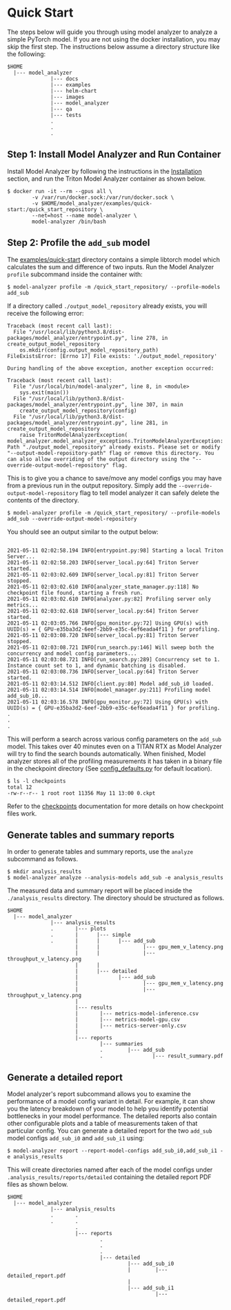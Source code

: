 <!--
Copyright (c) 2020, NVIDIA CORPORATION. All rights reserved.

Licensed under the Apache License, Version 2.0 (the "License");
you may not use this file except in compliance with the License.
You may obtain a copy of the License at

    http://www.apache.org/licenses/LICENSE-2.0

Unless required by applicable law or agreed to in writing, software
distributed under the License is distributed on an "AS IS" BASIS,
WITHOUT WARRANTIES OR CONDITIONS OF ANY KIND, either express or implied.
See the License for the specific language governing permissions and
limitations under the License.
-->

# Quick Start

The steps below will guide you through using model analyzer to analyze a simple
PyTorch model. If you are not using the docker installation, you may skip the
first step. The instructions below assume a directory structure like the
following:

```
$HOME
  |--- model_analyzer
              |--- docs
              |--- examples
              |--- helm-chart
              |--- images
              |--- model_analyzer
              |--- qa
              |--- tests
              .
              .
              .
```

## Step 1: Install Model Analyzer and Run Container

Install Model Analyzer by following the instructions in the
[Installation](./install.md#building-the-dockerfile) section, and run the Triton Model Analyzer
container as shown below. 

```
$ docker run -it --rm --gpus all \
        -v /var/run/docker.sock:/var/run/docker.sock \
        -v $HOME/model_analyzer/examples/quick-start:/quick_start_repository \
        --net=host --name model-analyzer \
        model-analyzer /bin/bash
```

## Step 2: Profile the `add_sub` model

The [examples/quick-start](../examples/quick-start) directory contains a simple
libtorch model which calculates the sum and difference of two inputs. Run the
Model Analyzer `profile` subcommand inside the container with:

```
$ model-analyzer profile -m /quick_start_repository/ --profile-models add_sub
```

If a directory called `./output_model_repository` already exists, you will
receive the following error:

```
Traceback (most recent call last):
  File "/usr/local/lib/python3.8/dist-packages/model_analyzer/entrypoint.py", line 278, in create_output_model_repository
    os.mkdir(config.output_model_repository_path)
FileExistsError: [Errno 17] File exists: './output_model_repository'

During handling of the above exception, another exception occurred:

Traceback (most recent call last):
  File "/usr/local/bin/model-analyzer", line 8, in <module>
    sys.exit(main())
  File "/usr/local/lib/python3.8/dist-packages/model_analyzer/entrypoint.py", line 307, in main
    create_output_model_repository(config)
  File "/usr/local/lib/python3.8/dist-packages/model_analyzer/entrypoint.py", line 281, in create_output_model_repository
    raise TritonModelAnalyzerException(
model_analyzer.model_analyzer_exceptions.TritonModelAnalyzerException: Path "./output_model_repository" already exists. Please set or modify "--output-model-repository-path" flag or remove this directory. You can also allow overriding of the output directory using the "--override-output-model-repository" flag.
```
This is to give you a chance to save/move any model configs you may have from a
previous run in the output repository. Simply add the
`--override-output-model-repository` flag to tell model analyzer it can safely
delete the contents of the directory.

```
$ model-analyzer profile -m /quick_start_repository/ --profile-models add_sub --override-output-model-repository
```
You should see an output similar to the output below:

```

2021-05-11 02:02:58.194 INFO[entrypoint.py:98] Starting a local Triton Server...
2021-05-11 02:02:58.203 INFO[server_local.py:64] Triton Server started.
2021-05-11 02:03:02.609 INFO[server_local.py:81] Triton Server stopped.
2021-05-11 02:03:02.610 INFO[analyzer_state_manager.py:118] No checkpoint file found, starting a fresh run.
2021-05-11 02:03:02.610 INFO[analyzer.py:82] Profiling server only metrics...
2021-05-11 02:03:02.618 INFO[server_local.py:64] Triton Server started.
2021-05-11 02:03:05.766 INFO[gpu_monitor.py:72] Using GPU(s) with UUID(s) = { GPU-e35ba3d2-6eef-2bb9-e35c-6ef6eada4f11 } for profiling.
2021-05-11 02:03:08.720 INFO[server_local.py:81] Triton Server stopped.
2021-05-11 02:03:08.721 INFO[run_search.py:146] Will sweep both the concurrency and model config parameters...
2021-05-11 02:03:08.721 INFO[run_search.py:289] Concurrency set to 1. Instance count set to 1, and dynamic batching is disabled.
2021-05-11 02:03:08.736 INFO[server_local.py:64] Triton Server started.
2021-05-11 02:03:14.512 INFO[client.py:80] Model add_sub_i0 loaded.
2021-05-11 02:03:14.514 INFO[model_manager.py:211] Profiling model add_sub_i0...
2021-05-11 02:03:16.578 INFO[gpu_monitor.py:72] Using GPU(s) with UUID(s) = { GPU-e35ba3d2-6eef-2bb9-e35c-6ef6eada4f11 } for profiling.
.
.
.
```

This will perform a search across various config parameters on the `add_sub`
model. This takes over 40 minutes even on a TITAN RTX as Model Analyzer will try
to find the search bounds automatically. When finished, Model analyzer stores
all of the profiling measurements it has taken in a binary file in the checkpoint directory (See [config_defaults.py](../model_analyzer/config/input/config_defaults.py) for default location).

```
$ ls -l checkpoints
total 12
-rw-r--r-- 1 root root 11356 May 11 13:00 0.ckpt
```

Refer to the [checkpoints](./checkpoints.md) documentation for more details on
how checkpoint files work. 

## Generate tables and summary reports
In order to generate tables and summary reports, use the `analyze` subcommand as
follows.

```
$ mkdir analysis_results
$ model-analyzer analyze --analysis-models add_sub -e analysis_results
```

The measured data and summary report will be placed inside the
`./analysis_results` directory. The directory should be structured as follows.

```
$HOME
  |--- model_analyzer
              |--- analysis_results
              .       |--- plots
              .       |      |--- simple
              .       |      |      |--- add_sub
                      |      |              |--- gpu_mem_v_latency.png
                      |      |              |--- throughput_v_latency.png
                      |      |
                      |      |--- detailed
                      |             |--- add_sub
                      |                     |--- gpu_mem_v_latency.png
                      |                     |--- throughput_v_latency.png
                      | 
                      |--- results
                      |       |--- metrics-model-inference.csv 
                      |       |--- metrics-model-gpu.csv 
                      |       |--- metrics-server-only.csv
                      |
                      |--- reports
                              |--- summaries 
                              .        |--- add_sub
                              .                |--- result_summary.pdf
```

## Generate a detailed report

Model analyzer's report subcommand allows you to examine the performance of a
model config variant in detail. For example, it can show you the latency
breakdown of your model to help you identify potential bottlenecks in your model
performance. The detailed reports also contain other configurable plots and a
table of measurements taken of that particular config. You can generate a
detailed report for the two `add_sub` model configs `add_sub_i0` and
`add_sub_i1` using:

```
$ model-analyzer report --report-model-configs add_sub_i0,add_sub_i1 -e analysis_results 
```

This will create directories named after each of the model configs under
`.analysis_results/reports/detailed` containing the detailed report PDF files as
shown below.

```
$HOME
  |--- model_analyzer
              |--- analysis_results
              .       .
              .       .
                      .
                      |--- reports
                              .
                              .
                              .
                              |--- detailed
                                       |--- add_sub_i0
                                       |        |--- detailed_report.pdf
                                       |
                                       |--- add_sub_i1
                                                |--- detailed_report.pdf

```
